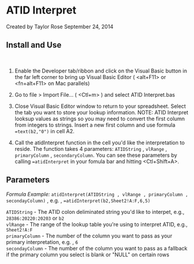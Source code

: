 ATID Interpret
================


Created by Taylor Rose September 24, 2014

<h2>Install and Use</h2>
</p><br>

1. Enable the Developer tab/ribbon and click on the Visual Basic button in the far left corner to bring up Visual Basic Editor ( <alt+F11> or <fn+alt+F11> on Mac parallels)

2. Go to file > Import File... ( <Ctl+m> ) and select ATID Interpret.bas

3. Close Visual Basic Editor window to return to your spreadsheet. Select the tab you want to store your lookup information. NOTE: ATID Interpret looksup values as strings so you may need to convert the first column from integers to strings. Insert a new first column and use formula `=text(b2,"0")` in cell A2.

4. Call the atidInterpret function in the cell you'd like the interpretation to reside. The function takes 4 parameters: `ATIDString` , `vlRange` , `primaryColumn` , `secondaryColumn`. You can see these parameters by calling `=atidInterpret` in your fomula bar and hitting <Ctl+Shift+A>.

<h2>Parameters </h2> 

*Formula Example:* `atidInterpret(ATIDString , vlRange , primaryColumn , secondayColumn)` , e.g. , `=atidInterpret(b2,Sheet2!A:F,6,5)`


`ATIDString` - The ATID colon deliminated string you'd like to interpet, e.g., `28386:20220:20203` or `b2`
<br>
`vlRange` - The range of the lookup table you're using to interpret ATID, e.g., `Sheet2!A:F`
<br>
`primaryColumn` - The number of the column you want to pass as your primary interpretation, e.g. , `6`
<br>
`secondayColumn` - The number of the column you want to pass as a fallback if the primary column you select is blank or "NULL" on certain rows



